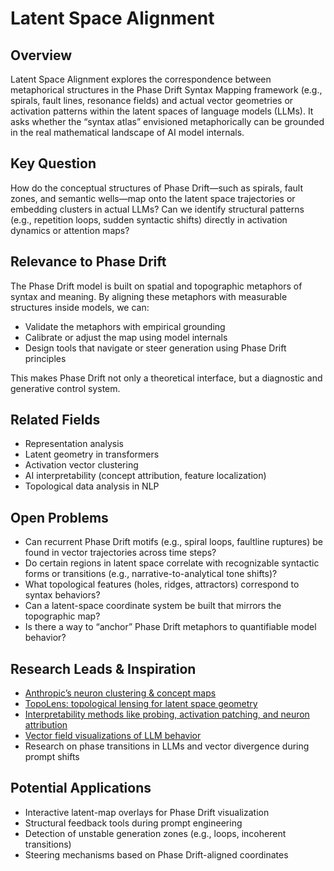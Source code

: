 # Latent Space Alignment

## Overview  
Latent Space Alignment explores the correspondence between metaphorical structures in the Phase Drift Syntax Mapping framework (e.g., spirals, fault lines, resonance fields) and actual vector geometries or activation patterns within the latent spaces of language models (LLMs). It asks whether the “syntax atlas” envisioned metaphorically can be grounded in the real mathematical landscape of AI model internals.

## Key Question  
How do the conceptual structures of Phase Drift—such as spirals, fault zones, and semantic wells—map onto the latent space trajectories or embedding clusters in actual LLMs? Can we identify structural patterns (e.g., repetition loops, sudden syntactic shifts) directly in activation dynamics or attention maps?

## Relevance to Phase Drift  
The Phase Drift model is built on spatial and topographic metaphors of syntax and meaning. By aligning these metaphors with measurable structures inside models, we can:

- Validate the metaphors with empirical grounding  
- Calibrate or adjust the map using model internals  
- Design tools that navigate or steer generation using Phase Drift principles

This makes Phase Drift not only a theoretical interface, but a diagnostic and generative control system.

## Related Fields  
- Representation analysis  
- Latent geometry in transformers  
- Activation vector clustering  
- AI interpretability (concept attribution, feature localization)  
- Topological data analysis in NLP  

## Open Problems  
- Can recurrent Phase Drift motifs (e.g., spiral loops, faultline ruptures) be found in vector trajectories across time steps?
- Do certain regions in latent space correlate with recognizable syntactic forms or transitions (e.g., narrative-to-analytical tone shifts)?
- What topological features (holes, ridges, attractors) correspond to syntax behaviors?
- Can a latent-space coordinate system be built that mirrors the topographic map?
- Is there a way to “anchor” Phase Drift metaphors to quantifiable model behavior?

## Research Leads & Inspiration  
- [Anthropic’s neuron clustering & concept maps](https://www.anthropic.com/index/2023-06-22-clusters)  
- [TopoLens: topological lensing for latent space geometry](https://arxiv.org/abs/2303.03667)  
- [Interpretability methods like probing, activation patching, and neuron attribution](https://transformer-circuits.pub/)  
- [Vector field visualizations of LLM behavior](https://distill.pub/)  
- Research on phase transitions in LLMs and vector divergence during prompt shifts

## Potential Applications  
- Interactive latent-map overlays for Phase Drift visualization  
- Structural feedback tools during prompt engineering  
- Detection of unstable generation zones (e.g., loops, incoherent transitions)  
- Steering mechanisms based on Phase Drift-aligned coordinates  

